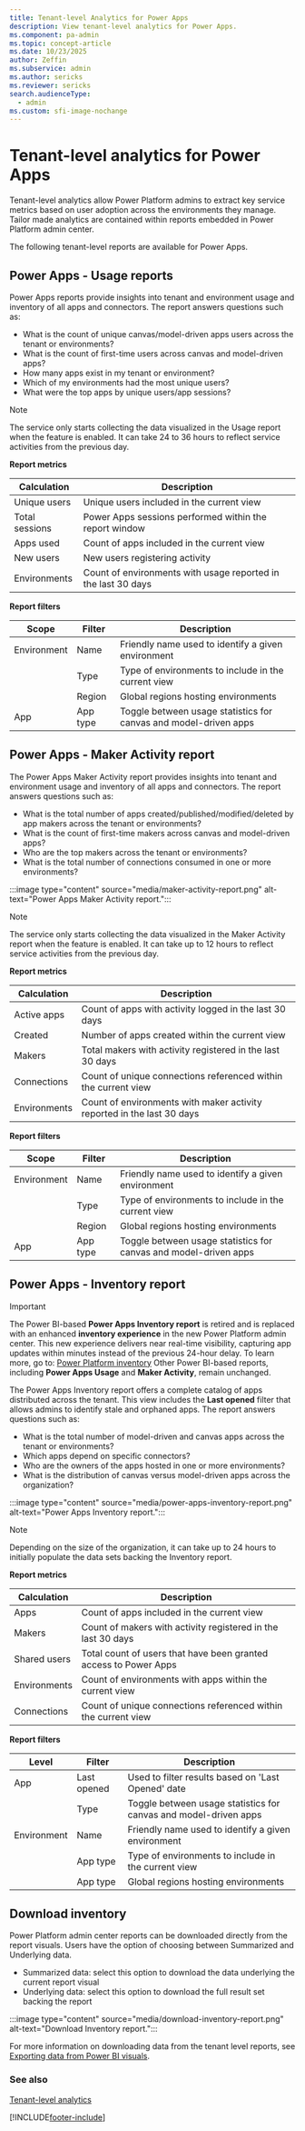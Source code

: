 ```yaml
---
title: Tenant-level Analytics for Power Apps
description: View tenant-level analytics for Power Apps.
ms.component: pa-admin
ms.topic: concept-article
ms.date: 10/23/2025
author: Zeffin
ms.subservice: admin
ms.author: sericks
ms.reviewer: sericks
search.audienceType: 
  - admin
ms.custom: sfi-image-nochange
---
```


# Tenant-level analytics for Power Apps

Tenant-level analytics allow Power Platform admins to extract key service metrics based on user adoption across the environments they manage. Tailor made analytics are contained within reports embedded in Power Platform admin center.

The following tenant-level reports are available for Power Apps.

## Power Apps - Usage reports

Power Apps reports provide insights into tenant and environment usage and inventory of all apps and connectors. The report answers questions such as:

- What is the count of unique canvas/model-driven apps users across the tenant or environments?
- What is the count of first-time users across canvas and model-driven apps?
- How many apps exist in my tenant or environment?
- Which of my environments had the most unique users?
- What were the top apps by unique users/app sessions?

> [!NOTE]
> The service only starts collecting the data visualized in the Usage report when the feature is enabled. It can take 24 to 36 hours to reflect service activities from the previous day.

**Report metrics**

|Calculation  |Description  |
|---------|---------|
|Unique users     | Unique users included in the current view        |
|Total sessions     | Power Apps sessions performed within the report window        |
|Apps used     | Count of apps included in the current view        |
|New users     | New users registering activity         |
|Environments     | Count of environments with usage reported in the last 30 days        |

**Report filters**

|Scope  |Filter  |Description  |
|---------|---------|---------|
|Environment     | Name        | Friendly name used to identify a given environment        |
|     | Type        | Type of environments to include in the current view        |
|     | Region        | Global regions hosting environments        |
|App     | App type        | Toggle between usage statistics for canvas and model-driven apps        |

## Power Apps - Maker Activity report

The Power Apps Maker Activity report provides insights into tenant and environment usage and inventory of all apps and connectors. The report answers questions such as:

- What is the total number of apps created/published/modified/deleted by app makers across the tenant or environments? 
- What is the count of first-time makers across canvas and model-driven apps? 
- Who are the top makers across the tenant or environments? 
- What is the total number of connections consumed in one or more environments?

:::image type="content" source="media/maker-activity-report.png" alt-text="Power Apps Maker Activity report.":::

> [!NOTE]
> The service only starts collecting the data visualized in the Maker Activity report when the feature is enabled. It can take up to 12 hours to reflect service activities from the previous day.

**Report metrics**

|Calculation  |Description  |
|---------|---------|
|Active apps    | Count of apps with activity logged in the last 30 days       |
|Created     | Number of apps created within the current view        |
|Makers     | Total makers with activity registered in the last 30 days       |
|Connections    | Count of unique connections referenced within the current view         |
|Environments     | Count of environments with maker activity reported in the last 30 days       |

**Report filters**

|Scope  |Filter  |Description  |
|---------|---------|---------|
|Environment     | Name        | Friendly name used to identify a given environment        |
|     | Type        | Type of environments to include in the current view        |
|     | Region        | Global regions hosting environments        |
|App     | App type        | Toggle between usage statistics for canvas and model-driven apps        |

## Power Apps - Inventory report

> [!IMPORTANT]
> The Power BI-based **Power Apps Inventory report** is retired and is replaced with an enhanced **inventory experience** in the new Power Platform admin center. This new experience delivers near real-time visibility, capturing app updates within minutes instead of the previous 24-hour delay.
> To learn more, go to: [Power Platform inventory](https://aka.ms/powerplatforminventory.)
> Other Power BI-based reports, including **Power Apps Usage** and **Maker Activity**, remain unchanged.

The Power Apps Inventory report offers a complete catalog of apps distributed across the tenant. This view includes the **Last opened** filter that allows admins to identify stale and orphaned apps. The report answers questions such as:

- What is the total number of model-driven and canvas apps across the tenant or environments?
- Which apps depend on specific connectors?
- Who are the owners of the apps hosted in one or more environments?
- What is the distribution of canvas versus model-driven apps across the organization?

:::image type="content" source="media/power-apps-inventory-report.png" alt-text="Power Apps Inventory report.":::

> [!NOTE]
> Depending on the size of the organization, it can take up to 24 hours to initially populate the data sets backing the Inventory report. 

**Report metrics**

|Calculation  |Description  |
|---------|---------|
|Apps    | Count of apps included in the current view      |
|Makers     | Count of makers with activity registered in the last 30 days       |
|Shared users     | Total count of users that have been granted access to Power Apps       |
|Environments    | Count of environments with apps within the current view       |
|Connections      | Count of unique connections referenced within the current view      |

**Report filters**

|Level  |Filter  |Description  |
|---------|---------|---------|
|App     | Last opened        | Used to filter results based on 'Last Opened' date         |
|     | Type        | Toggle between usage statistics for canvas and model-driven apps       |
| Environment    | Name        | Friendly name used to identify a given environment        |
|     | App type        | Type of environments to include in the current view        |
|     | App type        | Global regions hosting environments        |

## Download inventory

Power Platform admin center reports can be downloaded directly from the report visuals.  Users have the option of choosing between Summarized and Underlying data.

- Summarized data: select this option to download the data underlying the current report visual  
- Underlying data: select this option to download the full result set backing the report

:::image type="content" source="media/download-inventory-report.png" alt-text="Download Inventory report.":::

For more information on downloading data from the tenant level reports, see [Exporting data from Power BI visuals](/power-bi/consumer/end-user-export).

### See also

[Tenant-level analytics](tenant-level-analytics.md) <br />

[!INCLUDE[footer-include](../includes/footer-banner.md)]
